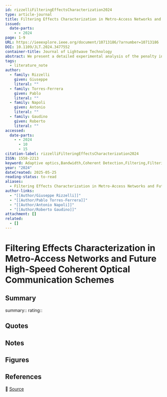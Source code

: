 ```yaml
---
id: rizzelliFilteringEffectsCharacterization2024
type: article-journal
title: Filtering Effects Characterization in Metro-Access Networks and Future High-Speed Coherent Optical Communication Schemes
issued:
  date-parts:
    - - 2024
page: 1-9
URL: https://ieeexplore.ieee.org/document/10713186/?arnumber=10713186
DOI: 10.1109/JLT.2024.3477552
container-title: Journal of Lightwave Technology
abstract: We present a detailed experimental analysis of the penalty introduced by optical filtering during propagation of a high-speed coherently detected signal. We investigate the performance penalty in terms of sensitivity reduction of a commercial coherent transceiver at a given bit error rate (BER) threshold, and resulting maximum achievable optical power budget, when transmitting a 400G PM-16QAM signal through an optical filter with variable parameters such as bandwidth, order and central frequency de-tuning. Moreover, we discuss an analytical method able to predict the experimental results with remarkable accuracy, even at variable optical signal to noise ratio (OSNR) levels and considerably low received optical power. Our analysis aims at improving our understanding of the impact of optical filtering on modern coherent communication schemes and, in particular, in the scenario of adoption of coherent detection in the short-reach transmission segment, for instance in future all-optical metro-access networks. Moreover, our analytical tool can be of great help in the design process of novel network configurations, thanks to its simplicity, reliability and speed.
tags:
  - literature_note
author:
  - family: Rizzelli
    given: Giuseppe
    literal: ""
  - family: Torres-Ferrera
    given: Pablo
    literal: ""
  - family: Napoli
    given: Antonio
    literal: ""
  - family: Gaudino
    given: Roberto
    literal: ""
accessed:
  date-parts:
    - - 2024
      - 10
      - 15
citation-label: rizzelliFilteringEffectsCharacterization2024
ISSN: 1558-2213
keyword: Adaptive optics,Bandwidth,Coherent Detection,Filtering,Filtering Effects,High-speed optical techniques,Optical attenuators,Optical Communications,Optical filters,Optical noise,Optical receivers,Passive optical networks,Performance Modeling,Signal to noise ratio,todo/not_read
year: "2024"
dateCreated: 2025-05-25
reading-status: to-read
aliases:
  - Filtering Effects Characterization in Metro-Access Networks and Future High-Speed Coherent Optical Communication Schemes
author-links:
  - "[[Author/Giuseppe Rizzelli]]"
  - "[[Author/Pablo Torres-Ferrera]]"
  - "[[Author/Antonio Napoli]]"
  - "[[Author/Roberto Gaudino]]"
attachment: []
related:
  - []
---
```


# Filtering Effects Characterization in Metro-Access Networks and Future High-Speed Coherent Optical Communication Schemes

## Summary
summary::
rating::

## Quotes

## Notes

## Figures

## References

🔗 [Source](https://ieeexplore.ieee.org/document/10713186/?arnumber=10713186)

